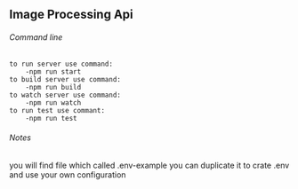## Image Processing Api
###### Command line
    to run server use command: 
        -npm run start
    to build server use command: 
        -npm run build
    to watch server use command: 
        -npm run watch
    to run test use commant: 
        -npm run test
        
###### Notes
you will find file which called .env-example you can duplicate it to crate .env and use your own configuration
